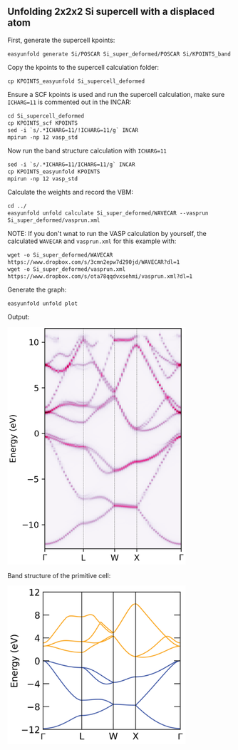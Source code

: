 ## Unfolding 2x2x2 Si supercell with a displaced atom

First, generate the supercell kpoints:

```
easyunfold generate Si/POSCAR Si_super_deformed/POSCAR Si/KPOINTS_band
```

Copy the kpoints to the supercell calculation folder:

```
cp KPOINTS_easyunfold Si_supercell_deformed
```

Ensure a SCF kpoints is used and run the supercell calculation, make sure `ICHARG=11` is commented out in the INCAR:

```
cd Si_supercell_deformed
cp KPOINTS_scf KPOINTS
sed -i `s/.*ICHARG=11/!ICHARG=11/g` INCAR
mpirun -np 12 vasp_std 
```

Now run the band structure calculation with `ICHARG=11`

```
sed -i `s/.*ICHARG=11/ICHARG=11/g` INCAR
cp KPOINTS_easyunfold KPOINTS
mpirun -np 12 vasp_std 
```

Calculate the weights and record the VBM:

```
cd ../
easyunfold unfold calculate Si_super_deformed/WAVECAR --vasprun Si_super_deformed/vasprun.xml
```

NOTE: If you don't wnat to run the VASP calculation by yourself, the calculated `WAVECAR` and `vasprun.xml` for this example with:

```
wget -o Si_super_deformed/WAVECAR https://www.dropbox.com/s/3cmn2epw7d290jd/WAVECAR?dl=1
wget -o Si_super_deformed/vasprun.xml https://www.dropbox.com/s/ota78qqdvxsehmi/vasprun.xml?dl=1
```

Generate the graph:

```
easyunfold unfold plot
```


Output:

<img src="unfold.png" alt="Spectral function plot" width="400"/>

Band structure of the primitive cell:

<img src="band.png" alt="Primitive cell band structure" width="400"/>